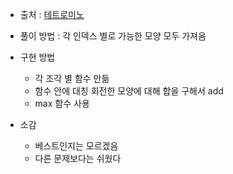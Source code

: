 - 출처 : [테트로미노](https://www.acmicpc.net/problem/14500)

- 풀이 방법 : 각 인덱스 별로 가능한 모양 모두 가져옴

- 구현 방법
    - 각 조각 별 함수 만듦
    - 함수 안에 대칭 회전한 모양에 대해 합을 구해서 add
    - max 함수 사용

- 소감
    - 베스트인지는 모르겠음
    - 다른 문제보다는 쉬웠다